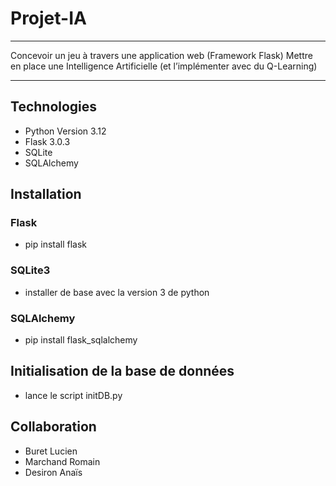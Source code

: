 # Projet-IA
***
Concevoir un jeu à travers une application web (Framework Flask)
Mettre en place une Intelligence Artificielle (et l’implémenter avec du Q-Learning)
***
## Technologies
- Python Version 3.12
- Flask 3.0.3
- SQLite
- SQLAlchemy
## Installation
### Flask
- pip install flask
### SQLite3
- installer de base avec la version 3 de python
### SQLAlchemy
- pip install flask_sqlalchemy

## Initialisation de la base de données
- lance le script initDB.py

## Collaboration
- Buret Lucien
- Marchand Romain
- Desiron Anaïs